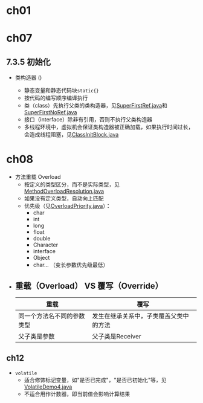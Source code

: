 # ch01

# ch07
## 7.3.5 初始化
- 类构造器 <clinit>()
  - 静态变量和静态代码块`static{}`
  - 按代码的编写顺序编译执行
  - 类（class）先执行父类的类构造器，见[SuperFirstRef.java](com/youngzy/ch07/SuperFirstRef.java)和[SuperFirstNoRef.java](com/youngzy/ch07/SuperFirstNoRef.java)
  - 接口（interface）除非有引用，否则不执行父类构造器
  - 多线程环境中，虚拟机会保证类构造器被正确加载，如果<clinit>执行时间过长，会造成线程阻塞，见[ClassInitBlock.java](com/youngzy/ch07/ClassInitBlock.java)
# ch08
- 方法重载 Overload
  - 按定义的类型区分，而不是实际类型，见[MethodOverloadResolution.java](com/youngzy/ch08/MethodOverloadResolution.java)
  - 如果没有定义类型，自动向上匹配
  - 优先级（见[OverloadPriority.java](com/youngzy/ch08/OverloadPriority.java)）：
    - char
    - int
    - long
    - float
    - double
    - Character
    - interface
    - Object
    - char... （变长参数优先级最低）
- 重载（Overload） VS 覆写（Override）  
  - 
    |重载|覆写|
    |---|---|
    |同一个方法名不同的参数类型|发生在继承关系中，子类覆盖父类中的方法|
    |父子类是参数|父子类是Receiver|

## ch12
- `volatile`
  - 适合修饰标记变量，如"是否已完成"，"是否已初始化"等，见[VolatileDemo4.java](com/youngzy/ch12/VolatileDemo4.java)
  - 不适合用作计数器，即当前值会影响计算结果